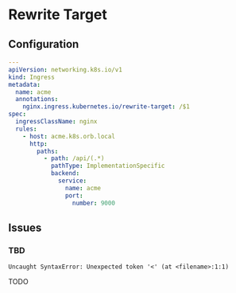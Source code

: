 # Rewrite Target

<!--
nginx.ingress.kubernetes.io/use-regex: 'true'
nginx.ingress.kubernetes.io/ssl-redirect: 'false'
nginx.ingress.kubernetes.io/proxy-read-timeout: '3600'
nginx.ingress.kubernetes.io/upstream-vhost: localhost
-->

## Configuration

```yml
---
apiVersion: networking.k8s.io/v1
kind: Ingress
metadata:
  name: acme
  annotations:
    nginx.ingress.kubernetes.io/rewrite-target: /$1
spec:
  ingressClassName: nginx
  rules:
    - host: acme.k8s.orb.local
      http:
        paths:
          - path: /api/(.*)
            pathType: ImplementationSpecific
            backend:
              service:
                name: acme
                port:
                  number: 9000
```

## Issues

### TBD

```log
Uncaught SyntaxError: Unexpected token '<' (at <filename>:1:1)
```

TODO
